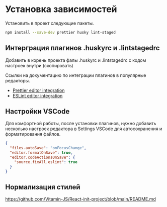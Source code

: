 # Установка зависимостей

Установить в проект следующие пакеты.

```bash
npm install --save-dev prettier husky lint-staged
```

## Интерграция плагинов .huskyrc и .lintstagedrc

Добавить в корень проекта фалы .huskyrc и .lintstagedrc с кодом настроек внутри (скопировать)

Ссылки на документацию по интеграции плагинов в популярные редакторы.
- [Prettier editor integration](https://prettier.io/docs/en/editors.html)
- [ESLint editor integration](https://eslint.org/docs/user-guide/integrations)

## Настройки VSCode

Для комфортной работы, после установки плагинов, нужно добавить несколько
настроек редактора в Settings VSCode для автосохранения и форматирования файлов.

```json
{
  "files.autoSave": "onFocusChange",
  "editor.formatOnSave": true,
  "editor.codeActionsOnSave": {
    "source.fixAll.eslint": true
  }
}
```

## Нормализация стилей
   https://github.com/Vitamin-JS/React-init-project/blob/main/README.md

